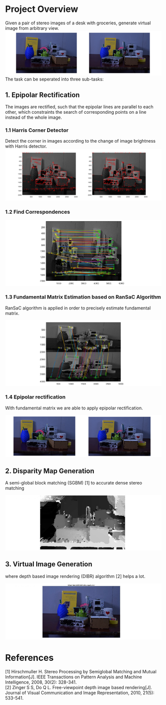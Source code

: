 # Project Overview
Given a pair of stereo images of a desk with groceries, generate virtual image from arbitrary view. 
![Alt text](IMG/L2.jpg?raw=true "Title")
The task can be seperated into three sub-tasks:



## 1. Epipolar Rectification 

The images are rectified, such that the epipolar lines are parallel to each other, which constraints the search of corresponding points on a line instead of the whole image.

### 1.1 Harris Corner Detector
Detect the corner in images according to the change of image brightness with Harris detector.
![Alt text](img/harris.png?raw=true "Title")

### 1.2 Find Correspondences 

![Alt text](img/ncc.png?raw=true "Title")

### 1.3  Fundamental Matrix Estimation based on RanSaC Algorithm

RanSaC algorithm is applied in order to precisely estimate fundamental matrix.  

![Alt text](img/RANSAC.png?raw=true "Title")

### 1.4 Epipolar rectification

With fundamental matrix we are able to apply epipolar rectification.

![Alt text](img/rectification.png?raw=true "Title")

## 2. Disparity Map Generation

A semi-global block matching (SGBM) [1] to accurate dense stereo matching

![Alt text](img/disp.png?raw=true "Title")


## 3. Virtual Image Generation
where depth based image rendering (DIBR) algorithm [2] helps a lot.

![Alt text](img/dibr.png?raw=true "Title")

# References
[1] Hirschmuller H. Stereo Processing by Semiglobal Matching and Mutual Information[J]. IEEE Transactions on Pattern Analysis and Machine Intelligence, 2008, 30(2): 328-341.  
[2] Zinger S S, Do Q L. Free-viewpoint depth image based rendering[J]. Journal of Visual Communication and Image Representation, 2010, 21(5): 533-541.